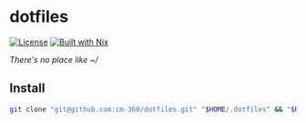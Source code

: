 # dotfiles

[![License](https://img.shields.io/github/license/cm-360/dotfiles)](https://github.com/cm-360/dotfiles/blob/main/LICENSE)
[![Built with Nix](https://img.shields.io/static/v1?logo=nixos&logoColor=white&label=&message=Built%20with%20Nix&color=41439a)](https://builtwithnix.org)

*There's no place like ~/*

## Install

```sh
git clone "git@github.com:cm-360/dotfiles.git" "$HOME/.dotfiles" && "$HOME/.dotfiles/install.sh"
```
